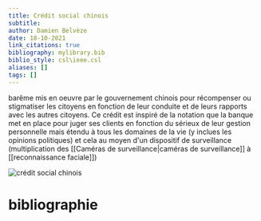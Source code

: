 ```yaml
---
title: Crédit social chinois
subtitle:
author: Damien Belvèze
date: 18-10-2021
link_citations: true
bibliography: mylibrary.bib
biblio_style: csl\ieee.csl
aliases: []
tags: []
---
```


barême mis en oeuvre par le gouvernement chinois pour récompenser ou stigmatiser les citoyens en fonction de leur conduite et de leurs rapports avec les autres citoyens. Ce crédit est inspiré de la notation que la banque met en place pour juger ses clients en fonction du sérieux de leur gestion personnelle mais étendu à tous les domaines de la vie (y inclues les opinions politiques) et cela au moyen d'un dispositif de surveillance (multiplication des [[Caméras de surveillance|caméras de surveillance]]  à [[reconnaissance faciale]])

![crédit social chinois](credit_social.jpg)





# bibliographie

